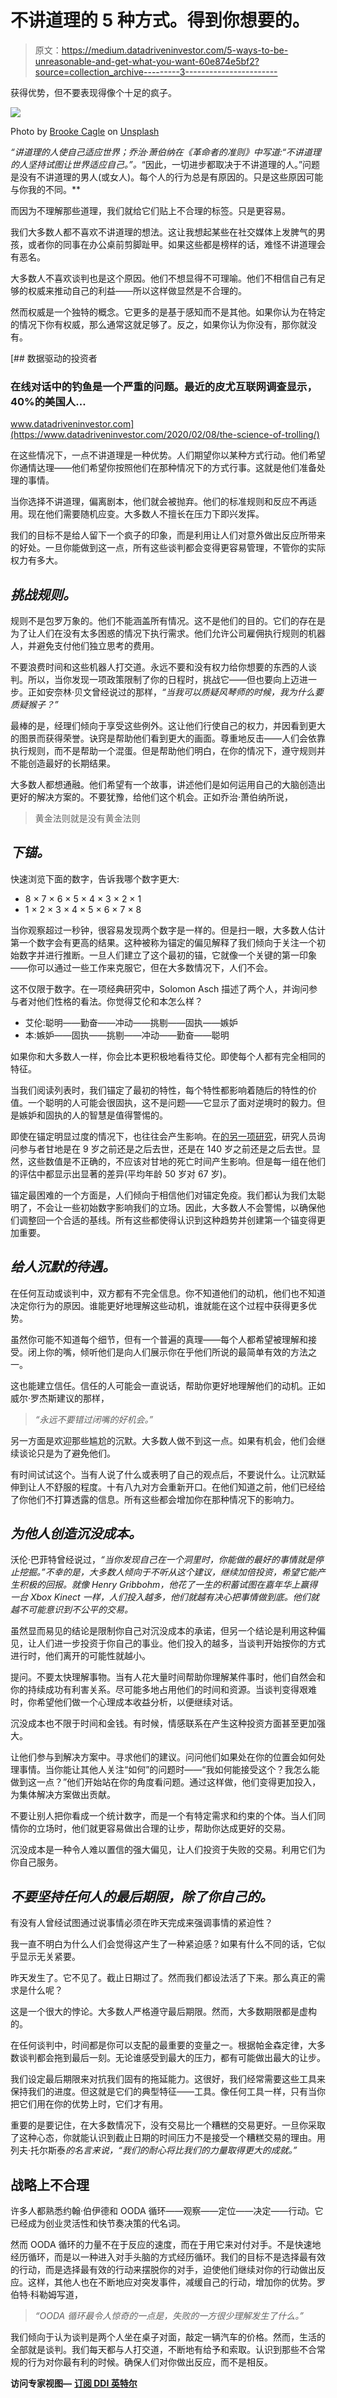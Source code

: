 # 不讲道理的 5 种方式。得到你想要的。

> 原文：<https://medium.datadriveninvestor.com/5-ways-to-be-unreasonable-and-get-what-you-want-60e874e5bf2?source=collection_archive---------3----------------------->

获得优势，但不要表现得像个十足的疯子。

![](img/69e121538fd6027d806aa4da5f487be8.png)

Photo by [Brooke Cagle](https://unsplash.com/@brookecagle?utm_source=medium&utm_medium=referral) on [Unsplash](https://unsplash.com?utm_source=medium&utm_medium=referral)

*“讲道理的人使自己适应世界；乔治·萧伯纳在《革命者的准则》中写道:“不讲道理的人坚持试图让世界适应自己。”。*“因此，一切进步都取决于不讲道理的人。”问题是没有不讲道理的男人(或女人)。每个人的行为总是有原因的。只是这些原因可能与你我的不同。**

而因为不理解那些道理，我们就给它们贴上不合理的标签。只是更容易。

我们大多数人都不喜欢不讲道理的想法。这让我想起某些在社交媒体上发脾气的男孩，或者你的同事在办公桌前剪脚趾甲。如果这些都是榜样的话，难怪不讲道理会有恶名。

大多数人不喜欢谈判也是这个原因。他们不想显得不可理喻。他们不相信自己有足够的权威来推动自己的利益——所以这样做显然是不合理的。

然而权威是一个独特的概念。它更多的是基于感知而不是其他。如果你认为在特定的情况下你有权威，那么通常这就足够了。反之，如果你认为你没有，那你就没有。

[](https://www.datadriveninvestor.com/2020/02/08/the-science-of-trolling/) [## 数据驱动的投资者

### 在线对话中的钓鱼是一个严重的问题。最近的皮尤互联网调查显示，40%的美国人…

www.datadriveninvestor.com](https://www.datadriveninvestor.com/2020/02/08/the-science-of-trolling/) 

在这些情况下，一点不讲道理是一种优势。人们期望你以某种方式行动。他们希望你通情达理——他们希望你按照他们在那种情况下的方式行事。这就是他们准备处理的事情。

当你选择不讲道理，偏离剧本，他们就会被抛弃。他们的标准规则和反应不再适用。现在他们需要随机应变。大多数人不擅长在压力下即兴发挥。

我们的目标不是给人留下一个疯子的印象，而是利用让人们对意外做出反应所带来的好处。一旦你能做到这一点，所有这些谈判都会变得更容易管理，不管你的实际权力有多大。

## *挑战规则。*

规则不是包罗万象的。他们不能涵盖所有情况。这不是他们的目的。它们的存在是为了让人们在没有太多困惑的情况下执行需求。他们允许公司雇佣执行规则的机器人，并避免支付他们独立思考的费用。

不要浪费时间和这些机器人打交道。永远不要和没有权力给你想要的东西的人谈判。所以，当你发现一项政策限制了你的日程时，挑战它——但也要向上迈进一步。正如安奈林·贝文曾经说过的那样，*“当我可以质疑风琴师的时候，我为什么要质疑猴子？”*

最棒的是，经理们倾向于享受这些例外。这让他们行使自己的权力，并因看到更大的图景而获得荣誉。诀窍是帮助他们看到更大的画面。尊重地反击——人们会依靠执行规则，而不是帮助一个混蛋。但是帮助他们明白，在你的情况下，遵守规则并不能创造最好的长期结果。

大多数人都想通融。他们希望有一个故事，讲述他们是如何运用自己的大脑创造出更好的解决方案的。不要犹豫，给他们这个机会。正如乔治·萧伯纳所说，

> 黄金法则就是没有黄金法则

## *下锚。*

快速浏览下面的数字，告诉我哪个数字更大:

*   8 × 7 × 6 × 5 × 4 × 3 × 2 × 1
*   1 × 2 × 3 × 4 × 5 × 6 × 7 × 8

当你观察超过一秒钟，很容易发现两个数字是一样的。但是扫一眼，大多数人估计第一个数字会有更高的结果。这种被称为锚定的偏见解释了我们倾向于关注一个初始数字并进行推断。一旦人们建立了这个最初的锚，它就像一个关键的第一印象——你可以通过一些工作来克服它，但在大多数情况下，人们不会。

这不仅限于数字。在一项经典研究中，Solomon Asch 描述了两个人，并询问参与者对他们性格的看法。你觉得艾伦和本怎么样？

*   艾伦:聪明——勤奋——冲动——挑剔——固执——嫉妒
*   本:嫉妒——固执——挑剔——冲动——勤奋——聪明

如果你和大多数人一样，你会比本更积极地看待艾伦。即使每个人都有完全相同的特征。

当我们阅读列表时，我们锚定了最初的特性，每个特性都影响着随后的特性的价值。一个聪明的人可能会很固执，这不是问题——它显示了面对逆境时的毅力。但是嫉妒和固执的人的智慧是值得警惕的。

即使在锚定明显过度的情况下，也往往会产生影响。在[的另一项研究](https://pdfs.semanticscholar.org/bc48/68d637b519e61a1a17749a5656b9df77cf02.pdf)，研究人员询问参与者甘地是在 9 岁之前还是之后去世，还是在 140 岁之前还是之后去世。显然，这些数值是不正确的，不应该对甘地的死亡时间产生影响。但是每一组在他们的评估中都显示出显著的差异(平均年龄 50 岁对 67 岁)。

锚定最困难的一个方面是，人们倾向于相信他们对锚定免疫。我们都认为我们太聪明了，不会让一些初始数字影响我们的立场。因此，大多数人不会警惕，以确保他们调整回一个合适的基线。所有这些都使得认识到这种趋势并创建第一个锚变得更加重要。

## *给人沉默的待遇。*

在任何互动或谈判中，双方都有不完全信息。你不知道他们的动机，他们也不知道决定你行为的原因。谁能更好地理解这些动机，谁就能在这个过程中获得更多优势。

虽然你可能不知道每个细节，但有一个普遍的真理——每个人都希望被理解和接受。闭上你的嘴，倾听他们是向人们展示你在乎他们所说的最简单有效的方法之一。

这也能建立信任。信任的人可能会一直说话，帮助你更好地理解他们的动机。正如威尔·罗杰斯建议的那样，

> *“永远不要错过闭嘴的好机会。”*

另一方面是欢迎那些尴尬的沉默。大多数人做不到这一点。如果有机会，他们会继续谈论只是为了避免他们。

有时间试试这个。当有人说了什么或表明了自己的观点后，不要说什么。让沉默延伸到让人不舒服的程度。十有八九对方会重新开口。在他们知道之前，他们已经给了你他们不打算透露的信息。所有这些都会增加你在那种情况下的影响力。

## *为他人创造沉没成本。*

沃伦·巴菲特曾经说过，*“当你发现自己在一个洞里时，你能做的最好的事情就是停止挖掘。”不幸的是，大多数人倾向于不听从这个建议，继续加倍投资，希望它能产生积极的回报。就像 Henry Gribbohm，他花了一生的积蓄试图在嘉年华上赢得一台 Xbox Kinect 一样，人们投入越多，他们就越有决心把事情做到底。他们就越不可能意识到不公平的交易。*

虽然显而易见的结论是限制你自己对沉没成本的承诺，但另一个结论是利用这种偏见，让人们进一步投资于你自己的事业。他们投入的越多，当谈判开始按你的方式进行时，他们离开的可能性就越小。

提问。不要太快理解事物。当有人花大量时间帮助你理解某件事时，他们自然会和你的持续成功有利害关系。尽可能多地占用他们的时间和资源。当谈判变得艰难时，你希望他们做一个心理成本收益分析，以便继续对话。

沉没成本也不限于时间和金钱。有时候，情感联系在产生这种投资方面甚至更加强大。

让他们参与到解决方案中。寻求他们的建议。问问他们如果处在你的位置会如何处理事情。当你能让其他人关注“如何”的问题时——“我如何能接受这个？我怎么能做到这一点？”他们开始站在你的角度看问题。通过这样做，他们变得更加投入，为集体解决方案做出贡献。

不要让别人把你看成一个统计数字，而是一个有特定需求和约束的个体。当人们同情你的立场时，他们就更容易做出合理的让步，帮助你达成更好的交易。

沉没成本是一种令人难以置信的强大偏见，让人们投资于失败的交易。利用它们为你自己服务。

## *不要坚持任何人的最后期限，除了你自己的。*

有没有人曾经试图通过说事情必须在昨天完成来强调事情的紧迫性？

我一直不明白为什么人们会觉得这产生了一种紧迫感？如果有什么不同的话，它似乎显示无关紧要。

昨天发生了。它不见了。截止日期过了。然而我们都设法活了下来。那么真正的需求是什么呢？

这是一个很大的悖论。大多数人严格遵守最后期限。然而，大多数期限都是虚构的。

在任何谈判中，时间都是你可以支配的最重要的变量之一。根据帕金森定律，大多数谈判都会拖到最后一刻。无论谁感受到最大的压力，都有可能做出最大的让步。

我们设定最后期限来对抗我们固有的拖延能力。这很好，我们经常需要这些工具来保持我们的进度。但这就是它们的典型特征——工具。像任何工具一样，只有当你把它们用在你的优势上时，它们才有用。

重要的是要记住，在大多数情况下，没有交易比一个糟糕的交易更好。一旦你采取了这种心态，你就能认识到截止日期的时间压力不是接受一个糟糕交易的理由。用列夫·托尔斯泰*的名言来说，“我们的耐心将比我们的力量取得更大的成就。”*

## 战略上不合理

许多人都熟悉约翰·伯伊德和 OODA 循环——观察——定位——决定——行动。它已经成为创业灵活性和快节奏决策的代名词。

然而 OODA 循环的力量不在于反应的速度，而在于用它来对付对手。不是快速地经历循环，而是以一种进入对手头脑的方式经历循环。我们的目标不是选择最有效的行动，而是选择最有效的行动来摆脱你的对手，迫使他们继续对你的行动做出反应。这样，其他人也在不断地应对突发事件，减缓自己的行动，增加你的优势。罗伯特·科勒姆写道，

> *“OODA 循环最令人惊奇的一点是，失败的一方很少理解发生了什么。”*

我们倾向于认为谈判是两个人坐在桌子对面，敲定一辆汽车的价格。然而，生活的全部就是谈判。我们每天都与人打交道，不断地有给予和索取。认识到那些不合常规的行为对你最有利的时候。确保人们对你做出反应，而不是相反。

**访问专家视图—** [**订阅 DDI 英特尔**](https://datadriveninvestor.com/ddi-intel)
